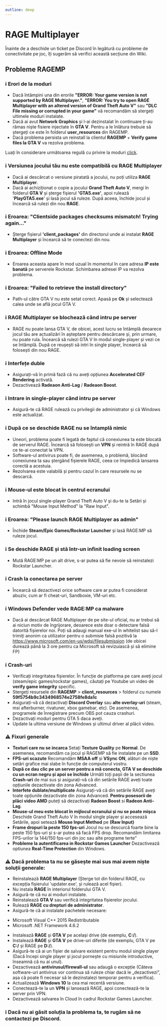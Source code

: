 ```yaml
---
outline: deep
---
```


# RAGE Multiplayer

Înainte de a deschide un ticket pe Discord în legătură cu probleme de conectivitate pe joc, îți sugerăm să verifici această secțiune din Wiki.

## Probleme RAGEMP

### ℹ️ Erori de la moduri

- Dacă întâmpini una din erorile **"ERROR: Your game version is not supported by RAGE Multiplayer."**, **"ERROR: You try to open RAGE Multiplayer with an altered version of Grand Theft Auto V"** sau **"DLC File missing or corrupted in your game"** vă recomandăm să stergeți ultimele moduri instalate.
- Dacă ai avut **Network Graphics** și l-ai dezinstalat în continuare ți-au rămas niște fisiere injectate în **GTA V**. Pentru a le înlătura trebuie să ștergeți ce este în folderul **user_resources** din RAGEMP.
- Dacă problema persista un reinstall la clientul **RAGEMP** + **Verify game files la GTA V** va rezolva problema.

Luați în considerare următoarea regulă cu privire la moduri [click](https://b-zone-gta-v.github.io/B-Zone-GTA-V-Wiki/server/rules.html#_4-3-1-moduri-ilegale).

### ℹ️ Versiunea jocului tău nu este compatibilă cu RAGE Multiplayer

- Dacă ai descărcat o versiune piratată a jocului, nu poți utiliza **RAGE Multiplayer**.
- Dacă ai achiziționat o copie a jocului **Grand Theft Auto V**, mergi în folderul **GTA V** și șterge fișierul **'GTA5.exe'**, apoi rulează '**PlayGTA5.exe**' și lasă jocul să ruleze. După aceea, închide jocul și încearcă să rulezi din nou **RAGE**.

### ℹ️ Eroarea: "Clientside packages checksums mismatch! Trying again..."

- Șterge fișierul **'client_packages'** din directorul unde ai instalat **RAGE Multiplayer** și încearcă să te conectezi din nou.

### ℹ️ Eroarea: Offline Mode

- Eroarea aceasta apare în mod uzual în momentul în care adresa **IP este banată** pe serverele Rockstar. Schimbarea adresei IP va rezolva problema.

### ℹ️ Eroarea: "Failed to retrieve the install directory"

- Path-ul către GTA V nu este setat corect. Apasă pe **Ok** și selectează calea unde se află jocul GTA V.

### ℹ️ RAGE Multiplayer se blochează când intru pe server

- RAGE nu poate lansa GTA V, de obicei, acest lucru se întâmplă deoarece jocul tău are actualizări în așteptare pentru descărcare și, prin urmare, nu poate rula. Încearcă să rulezi GTA V în modul single-player și vezi ce se întâmplă. După ce reușești să intri în single player, încearcă să folosești din nou RAGE.

### ℹ️ Interfețe duble

- Asigurați-vă în primă fază că nu aveți opțiunea **Accelerated CEF Rendering** activată.
- Dezactivează **Radeaon Anti-Lag** / **Radeaon Boost**.

### ℹ️ Intrare in single-player când intru pe server

- Asigură-te că RAGE rulează cu privilegii de administrator și că Windows este actualizat.

### ℹ️ După ce se deschide RAGE nu se întamplă nimic

- Uneori, problema poate fi legată de faptul că conexiunea ta este blocată de serverul RAGE. Încearcă să folosești un **VPN** și reintră în RAGE după ce te-ai conectat la VPN.
- Software-ul antivirus poate fi, de asemenea, o problemă, blocând conexiunea ta sau ștergând fișierele RAGE, ceea ce împiedică lansarea corectă a acestuia.
- Rezolvarea este valabilă și pentru cazul în care resursele nu se descarcă.

### ℹ️ Mouse-ul este blocat în centrul ecranului

- Intră în jocul single-player Grand Theft Auto V și du-te la Setări și schimbă "Mouse Input Method" la "Raw Input".

### ℹ️ Eroarea: "Please launch RAGE Multiplayer as admin"

- Închide **Steam/Epic Games/Rockstar Launcher** și lasă RAGE:MP să ruleze jocul.

### ℹ️ Se deschide RAGE și stă într-un infinit loading screen

- Mută RAGE:MP pe un alt drive, s-ar putea să fie nevoie să reinstalezi Rockstar Launcher.

### ℹ️ Crash la conectarea pe server

- Încearcă să dezactivezi orice software care ar putea fi considerat abuziv, cum ar fi cheat-uri, Sandboxie, VM-uri etc.

### ℹ️ Windows Defender vede RAGE:MP ca malware

- Dacă ai descărcat RAGE Multiplayer de pe site-ul oficial, nu ar trebui să ai niciun motiv de îngrijorare, deoarece este doar o detectare falsă datorită fișierelor noi. Poți să adaugi manual exe-ul în whitelist sau să-l trimiți anonim ca utilizator pentru o submisie falsă pozitivă la https://www.microsoft.com/en-us/wdsi/filesubmission (de obicei durează până la 3 ore pentru ca Microsoft să revizuiască și să elimine FP)

### ℹ️ Crash-uri

- Verificați integritatea fișierelor. În funcție de platforma pe care aveți jocul (steam/epic games/rockstar games), căutați pe Youtube un video de **verify game integrity** specific.
- Stergeți resursele din **RAGEMP** > **client_resources** > folderul cu numele **59f5754b9c3434968574e2758fe8da1c**
- Asigurați-vă că dezactivați **Discord Overlay** sau **alte overlay-uri** (steam, msi afterburner, rivatuner, xbox gamebar, etc). De asemenea, programele de înregistrare precum OBS pot cauza crashuri.
- Dezactivați moduri pentru GTA 5 daca aveți.
- Update la ultima versiune de Windows și ultimul driver al plăcii video.

### ⚠️ Fixuri generale

- **Texturi care nu se incarca**
Setați **Texture Quality** pe **Normal**. De asemenea, recomandăm ca jocul și RAGEMP să fie instalate pe un **SSD**.
- **FPS-uri scazute**
Recomandăm **MSAA off** și **VSync ON**, alături de niște setări grafice mai slabe în funcție de computerul vostru.
- **După ce dau clic pe un server pentru a mă conecta, GTA V se deschide cu un ecran negru și apoi se închide**
Următi toți pașii de la sectiunea **Crash-uri** de mai sus și asigurați-vă că din setările RAGE aveți toate opțiunile dezactivate din zona Advanced.
- **Interfete dublate/multiplicate**
Asigurați-vă că din setările RAGE aveți toate opțiunile dezactivate din zona Advanced.
**Pentru posesorii de plăci video AMD** puteți să dezactivați **Radeon Boost** si **Radeon Anti-Lag**.
- **Mouse-ul meu este blocat în mijlocul ecranului și nu se poate mișca**
Deschide Grand Theft Auto V în modul single player și accesează Setările, apoi setează **Mouse Input Method** pe **(Raw Input)**
- **Frame dropuri la peste 150 fps-uri**
Jocul nu se descurcă foarte bine la peste 150 fps-uri și s-ar putea să facă FPS drop. Recomandăm limitarea FPS-urilor la 144/150 fps-uri din joc sau alte programe terte"
- **Probleme la autentificarea in Rockstar Games Launcher**
Dezactivează optiunea **Real-Time Protection** din Windows.

### ⚠️ Dacă problema ta nu se găsește mai sus mai avem niște soluții generale:

- Reinstalează **RAGE Multiplayer** (Șterge tot din folderul RAGE, cu excepția fișierului 'updater.exe', și rulează acel fișier).
- Nu instala **RAGE** în interiorul folderului GTA V.
- Asigură-te că nu ai moduri instalate.
- Reinstalează **GTA V** sau verifică integritatea fișierelor jocului.
- Rulează **RAGE cu drepturi de administrator**.
- Asigură-te că ai instalate pachetele necesare:
* Microsoft Visual C++ 2015 Redistributable
* Microsoft .NET Framework 4.6.2
- Instalează **RAGE** și **GTA V** pe același drive (de exemplu, **C:/**).
- Instalează **RAGE** și **GTA V** pe drive-uri diferite (de exemplu, GTA V pe **C:/** și RAGE pe **D:/**).
- Asigură-te că ai un fișier de salvare existent pentru modul single player (Dacă începi single player și jocul pornește cu misiunile introductive, înseamnă că nu ai unul).
- Dezactivează **antivirusul/firewall-ul** sau adaugă o excepție (Câteva software-uri antivirus vor continua să ruleze chiar dacă le „dezactivezi”, așa că poate fi necesar să le dezinstalezi temporar pentru a verifica).
- Actualizează **Windows 10** la cea mai recentă versiune.
- Conectează-te la un **VPN** și lansează RAGE, apoi conectează-te la server prin VPN.
- Dezactivează salvarea în Cloud în cadrul Rockstar Games Launcher.

### ℹ️ Dacă nu ai găsit soluția la problema ta, te rugăm să ne contactezi pe Discord.